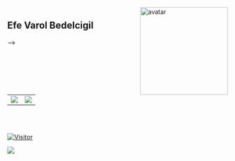 <img align="right" alt="avatar" width="200" src="avatar2.JPG"> 

## Efe Varol Bedelcigil

-->

<table class="center">

<tr>
  <td><a href="https://github.com/EfeVaroll">
  <img src="https://img.shields.io/badge/GitHub-100000?style=for-the-badge&logo=github&logoColor=white">
 </a> 
<td><a href="https://www.linkedin.com/in/efevarolbedelcigil/">
<img src="https://img.shields.io/badge/LinkedIn-0077B5?style=for-the-badge&logo=linkedin&logoColor=white">
</a> 
  </tr>
</table>
<br></br>


[![Visitor](https://visitor-badge.laobi.icu/badge?page_id=EfeVaroll.efevarol)](#)


<img align="left" src="https://github-readme-stats.vercel.app/api?username=lunizz&theme=blue-green">

